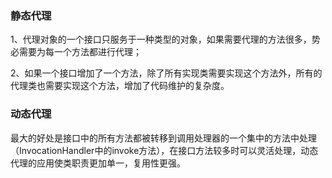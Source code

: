 ### 静态代理

1、代理对象的一个接口只服务于一种类型的对象，如果需要代理的方法很多，势必需要为每一个方法都进行代理；

2、如果一个接口增加了一个方法，除了所有实现类需要实现这个方法外，所有的代理类也需要实现这个方法，增加了代码维护的复杂度。


### 动态代理

最大的好处是接口中的所有方法都被转移到调用处理器的一个集中的方法中处理（InvocationHandler中的invoke方法），在接口方法较多时可以灵活处理，动态代理的应用使类职责更加单一，复用性更强。

